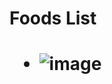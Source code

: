 <h1>Foods List<h1> 
  
 - ![image](https://user-images.githubusercontent.com/91692235/187742730-9da52e66-56d9-41c6-a683-b027a68cf13b.png)

